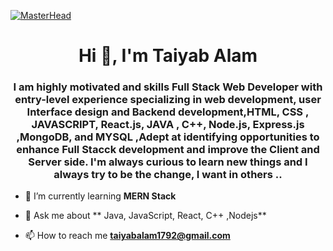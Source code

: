 [![MasterHead](https://camo.githubusercontent.com/48ec00ed4c84e771db4a1db90b56352923a8d644452a32b434d68e97006c9337/68747470733a2f2f63686b736b696c6c732e636f6d2f77702d636f6e74656e742f75706c6f6164732f323032302f30342f504e432d416e696d617465642d42616e6e6572732e676966)](https://ganeshbehera012.github.io)

<h1 align="center">Hi 👋, I'm Taiyab Alam</h1>
<h3 align="center">I am highly motivated and skills Full Stack  Web Developer with entry-level experience specializing in web development, user Interface design and Backend development,HTML, CSS , JAVASCRIPT, React.js, JAVA , C++, Node.js, Express.js ,MongoDB, and MYSQL ,Adept at identifying opportunities to enhance Full Stacck development and improve the Client and Server side. I'm always curious to learn new things and I always try to be the change, I want in others ..</h3>

- 🌱 I’m currently learning **MERN Stack**

- 💬 Ask me about ** Java, JavaScript, React, C++ ,Nodejs**

- 📫 How to reach me **taiyabalam1792@gmail.com**
  
